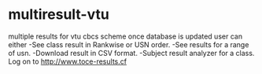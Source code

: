 # multiresult-vtu
multiple results for vtu cbcs scheme
once database is updated user can either 
-See class result in Rankwise or USN order.
-See results for a range of usn.
-Download result in CSV format.
-Subject result analyzer for a class.
Log on to http://www.toce-results.cf 
